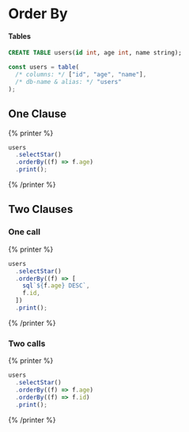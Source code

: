 # Order By

#### Tables

```sql
CREATE TABLE users(id int, age int, name string);
```

```ts
const users = table(
  /* columns: */ ["id", "age", "name"],
  /* db-name & alias: */ "users"
);
```

## One Clause

{% printer %}

```ts
users
  .selectStar()
  .orderBy((f) => f.age)
  .print();
```

{% /printer %}

## Two Clauses

### One call

{% printer %}

```ts
users
  .selectStar()
  .orderBy((f) => [
    sql`${f.age} DESC`,
    f.id,
  ])
  .print();
```

{% /printer %}

### Two calls

{% printer %}

```ts
users
  .selectStar()
  .orderBy((f) => f.age)
  .orderBy((f) => f.id)
  .print();
```

{% /printer %}
